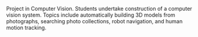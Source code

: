 Project in Computer Vision.
Students undertake construction of a computer vision system. Topics include automatically building 3D models from photographs, searching photo collections, robot navigation, and human motion tracking.
